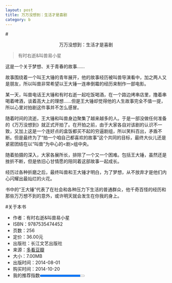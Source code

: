 ```yaml
---
layout: post
title: 万万没想到：生活才是喜剧
category: b
---
```


#<center>万万没想到：生活才是喜剧</center>



>有时右逝&叫兽易小星 

这是一个关于梦想、关于青春的故事……

故事围绕着一个叫王大锤的青年展开，他的故事经历被叫兽导演看中，加之两人又是朋友，所以叫兽非常希望以王大锤一连串倒霉的经历来制作一部电影。

某一天，叫兽电话王大锤和有时右逝一起吃饭喝酒，在一个路边烤串店里，撸着串喝着啤酒，谈着高大上的理想……但是王大锤却觉得他的人生故事完全不值一提，所以心里对拍剧这件事并不怎么感冒。

随着时间的流逝，王大锤和叫兽身边聚集了越来越多的人。于是一部没做任何准备的《万万没想到》就正式开拍了。在开拍之前，由于大家各自对该剧的认识不一致，又加上这是一个连好点的盒饭都买不起的穷逼剧组，所以笑料百出，矛盾不断。但是最终为了“拍一个咱自己都喜欢的故事”这个共同的目标，最终大伙儿还是紧密团结在以“叫兽”为中心的<剧>组中央。

随着拍摄的深入，大家各展所长，排除了一个又一个困难。包括王大锤，虽然还是挫折不断，但是依旧心甘情愿的陪同着这部故事一起成长。

经历过各种折磨之后，最终叫兽和王大锤才明白，为了梦想，从不放弃才是他们内心闪耀出最灿烂的火花。

书中的“王大锤”代表了在社会和各种压力下生活的普通群众，他千奇百怪的经历和那些万万想不到的意外，或许明天就会发生在你我的身上。

#关于本书
* 作者：有时右逝&叫兽易小星
* ISBN：9787535474452
* 页数：256
* 定价：36.00元
* 出版社：长江文艺出版社
* 来源：[多看](http://www.duokan.com/book/67980)[豆瓣](http://book.douban.com/subject/25934119/)
* 大小：7.00MB
* 出版时间：2014-08-01
* 购买时间：2014-10-20
* 我的推荐指数<progress min="0" max="100" value="90"></progesss>